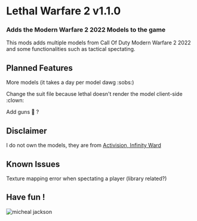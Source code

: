 # Lethal Warfare 2 v1.1.0
### Adds the Modern Warfare 2 2022 Models to the game

This mods adds multiple models from Call Of Duty Modern Warfare 2 2022 and some functionalities such as tactical spectating.

## Planned Features

More models (it takes a day per model dawg :sobs:)

Change the suit file because lethal doesn't render the model client-side :clown:

Add guns :troll: ?

## Disclaimer
I do not own the models, they are from [Activision, Infinity Ward](https://www.infinityward.com)

## Known Issues
Texture mapping error when spectating a player (library related?)

## Have fun !
![micheal jackson](https://github.com/Edouard127/LethalWarfare2/blob/master/data/ghost.gif)